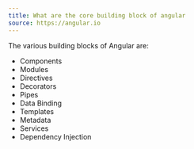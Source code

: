 ```yaml
---
title: What are the core building block of angular
source: https://angular.io
---
```


The various building blocks of Angular are:

- Components
- Modules
- Directives
- Decorators
- Pipes
- Data Binding
- Templates
- Metadata
- Services
- Dependency Injection
